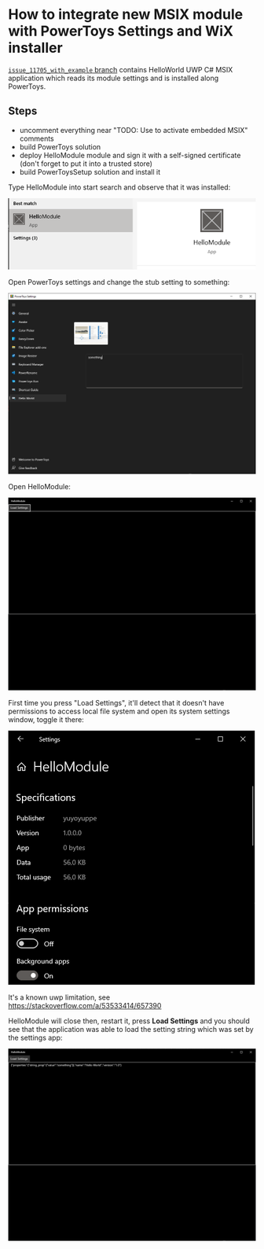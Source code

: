 # How to integrate new MSIX module with PowerToys Settings and WiX installer

[`issue_11705_with_example` branch](https://github.com/microsoft/PowerToys/tree/issue_11705_with_example) contains HelloWorld UWP C# MSIX application which reads its module settings and is installed along PowerToys.

## Steps

- uncomment everything near "TODO: Use to activate embedded MSIX" comments
- build PowerToys solution
- deploy HelloModule module and sign it with a self-signed certificate (don't forget to put it into a trusted store)
- build PowerToysSetup solution and install it

Type HelloModule into start search and observe that it was installed:

<img src="../images/msix/hello-module-start.png">

Open PowerToys settings and change the stub setting to something:

<img src="../images/msix/hello-module-settings-page.png">

Open HelloModule:

<img src="../images/msix/hello-module-screen.png">

First time you press "Load Settings", it'll detect that it doesn't have permissions to access local file system and open its system settings window, toggle it there:

<img src="../images/msix/hello-module-app-permissions.png">

It's a known uwp limitation, see https://stackoverflow.com/a/53533414/657390

HelloModule will close then, restart it, press **Load Settings** and you should see that the application was able to load the setting string which was set by the settings app:

<img src="../images/msix/hello-module-loaded-settings.png">
